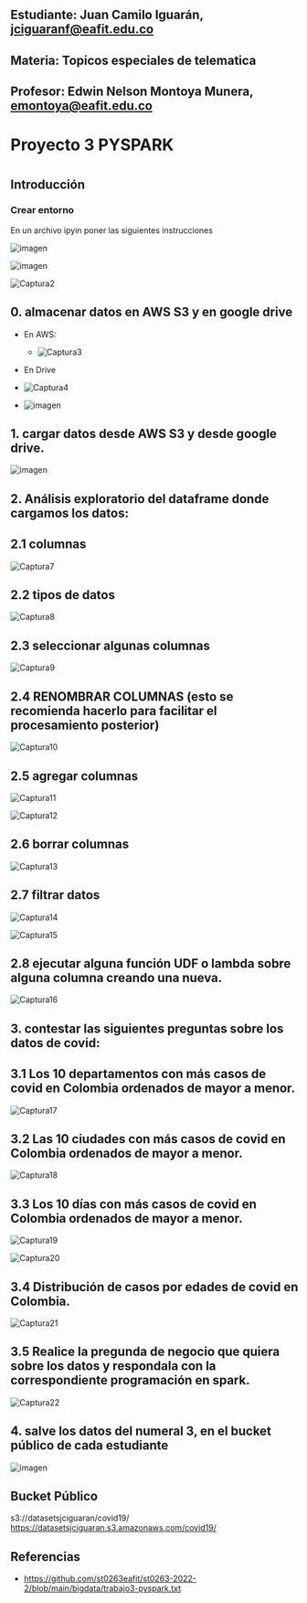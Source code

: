 ## Estudiante: Juan Camilo Iguarán, jciguaranf@eafit.edu.co
## Materia: Topicos especiales de telematica
## Profesor: Edwin Nelson Montoya Munera, emontoya@eafit.edu.co 
#
# Proyecto 3 PYSPARK
# 

## Introducción
### Crear entorno

En un archivo ipyin poner las siguientes instrucciones

![imagen](https://user-images.githubusercontent.com/46933022/203354795-638b930e-35da-477c-a2a8-b34fabb93cb1.png)

![imagen](https://user-images.githubusercontent.com/46933022/203354938-563187fa-436a-4692-b019-8294a9d2291b.png)

![Captura2](https://user-images.githubusercontent.com/46933022/203351883-a250e81a-d800-484d-8e85-361f1b8516aa.PNG)

## 0. almacenar datos en AWS S3 y en google drive
- En AWS:

  - ![Captura3](https://user-images.githubusercontent.com/46933022/203352888-c7354e41-a950-41ee-901b-57877bca6c57.PNG)
  
- En Drive

 - ![Captura4](https://user-images.githubusercontent.com/46933022/203353052-e04df2fa-a4cd-4a6d-bad8-3e8db8d0cc8d.PNG)
 
 - ![imagen](https://user-images.githubusercontent.com/46933022/203353453-33da42fb-8c6f-414b-87d0-4a3bd17e32b9.png)

## 1. cargar datos desde AWS S3 y desde google drive.

![imagen](https://user-images.githubusercontent.com/46933022/203355450-bedb074b-41ff-4cb1-822c-eef0dad8fc79.png)


## 2. Análisis exploratorio del dataframe donde cargamos los datos:
## 2.1 columnas

![Captura7](https://user-images.githubusercontent.com/46933022/203356216-e7c470a2-fe93-41df-98ec-efb0338fe01f.PNG)

## 2.2 tipos de datos

![Captura8](https://user-images.githubusercontent.com/46933022/203356334-5c42a06b-78e7-4be3-af9f-692295314e68.PNG)

## 2.3 seleccionar algunas columnas

![Captura9](https://user-images.githubusercontent.com/46933022/203356459-d5da8582-4cb7-4822-9620-5f16a98f0855.PNG)

## 2.4 RENOMBRAR COLUMNAS (esto se recomienda hacerlo para facilitar el procesamiento posterior)

![Captura10](https://user-images.githubusercontent.com/46933022/203356555-fb0c94e4-89d9-4e30-9286-0a85e1112518.PNG)

## 2.5 agregar columnas

![Captura11](https://user-images.githubusercontent.com/46933022/203356812-de14ea6c-70d5-4af8-87bd-e1e34bc31cc3.PNG)

![Captura12](https://user-images.githubusercontent.com/46933022/203356850-f739b2f0-d19d-4daf-9557-7a5f94c56bf2.PNG)

## 2.6 borrar columnas

![Captura13](https://user-images.githubusercontent.com/46933022/203356988-b4396064-9208-411c-840e-e0f9464b6f32.PNG)

## 2.7 filtrar datos

![Captura14](https://user-images.githubusercontent.com/46933022/203357129-68b0019c-0f7a-4a75-bb44-901a02de343e.PNG)

![Captura15](https://user-images.githubusercontent.com/46933022/203357192-85156f20-ef3a-400f-b482-eb440e1d9256.PNG)

##  2.8 ejecutar alguna función UDF o lambda sobre alguna columna creando una nueva.

![Captura16](https://user-images.githubusercontent.com/46933022/203357428-ca59b4a4-daec-4611-91db-f092c341c875.PNG)



## 3. contestar las siguientes preguntas sobre los datos de covid:
## 3.1 Los 10 departamentos con más casos de covid en Colombia ordenados de mayor a menor.

![Captura17](https://user-images.githubusercontent.com/46933022/203358211-9c121a49-d610-4a99-b7d4-04b6324406d4.PNG)

## 3.2 Las 10 ciudades con más casos de covid en Colombia ordenados de mayor a menor.

![Captura18](https://user-images.githubusercontent.com/46933022/203358379-06841031-ec22-40d8-8c20-f6b6f17b3b58.PNG)

## 3.3 Los 10 días con más casos de covid en Colombia ordenados de mayor a menor.

![Captura19](https://user-images.githubusercontent.com/46933022/203358484-067e9d29-9dba-4912-a118-176d1dc38534.PNG)

![Captura20](https://user-images.githubusercontent.com/46933022/203358538-671840f0-3b20-49c0-ac8c-7de9971a07c0.PNG)

## 3.4 Distribución de casos por edades de covid en Colombia.

![Captura21](https://user-images.githubusercontent.com/46933022/203358679-c11bd445-44a4-4f79-9a45-7d6e9c00a736.PNG)

## 3.5 Realice la pregunda de negocio que quiera sobre los datos y respondala con la correspondiente programación en spark.

![Captura22](https://user-images.githubusercontent.com/46933022/203358860-92ec3f2f-a6ff-4ff8-b622-2dce786e7123.PNG)

## 4. salve los datos del numeral 3, en el bucket público de cada estudiante

![imagen](https://user-images.githubusercontent.com/46933022/203377231-fdd0ac3f-f529-4d2f-8390-e57f80e93831.png)


## Bucket Público
s3://datasetsjciguaran/covid19/ https://datasetsjciguaran.s3.amazonaws.com/covid19/



## Referencias
- https://github.com/st0263eafit/st0263-2022-2/blob/main/bigdata/trabajo3-pyspark.txt

